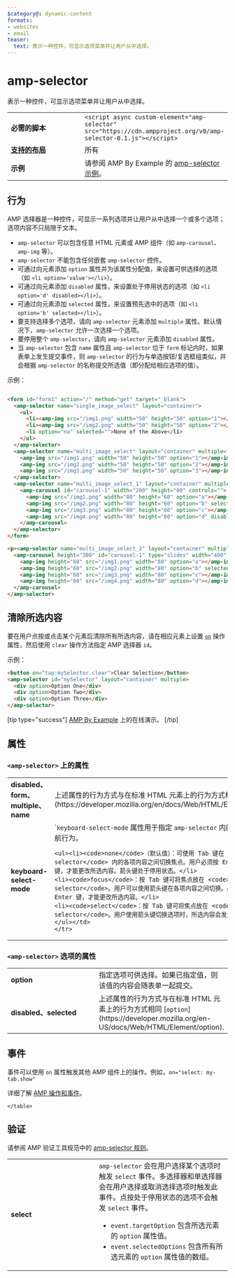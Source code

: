 ```yaml
---
$category@: dynamic-content
formats:
- websites
- email
teaser:
  text: 表示一种控件，可显示选项菜单并让用户从中选择。
---
```




<!---
       Copyright 2016 The AMP HTML Authors. All Rights Reserved.

       Licensed under the Apache License, Version 2.0 (the "License");
     you may not use this file except in compliance with the License.
     You may obtain a copy of the License at

     http://www.apache.org/licenses/LICENSE-2.0

     Unless required by applicable law or agreed to in writing, software
     distributed under the License is distributed on an "AS-IS" BASIS,
     WITHOUT WARRANTIES OR CONDITIONS OF ANY KIND, either express or implied.
     See the License for the specific language governing permissions and
     limitations under the License.
-->

# amp-selector

表示一种控件，可显示选项菜单并让用户从中选择。

<table>
  <tr>
    <td class="col-fourty" width="40%"><strong>必需的脚本</strong></td>
    <td><code>&lt;script async custom-element="amp-selector" src="https://cdn.ampproject.org/v0/amp-selector-0.1.js">&lt;/script></code></td>
  </tr>
  <tr>
    <td class="col-fourty"><strong><a href="https://www.ampproject.org/docs/guides/responsive/control_layout.html">支持的布局</a></strong></td>
    <td>所有</td>
  </tr>
  <tr>
    <td class="col-fourty"><strong>示例</strong></td>
    <td>请参阅 AMP By Example 的 <a href="https://ampbyexample.com/components/amp-selector/">amp-selector 示例</a>。</td>
  </tr>
</table>


## 行为

AMP 选择器是一种控件，可显示一系列选项并让用户从中选择一个或多个选项；选项内容不只局限于文本。

* `amp-selector` 可以包含任意 HTML 元素或 AMP 组件（如 `amp-carousel`、`amp-img` 等）。
* `amp-selector` 不能包含任何嵌套 `amp-selector` 控件。
* 可通过向元素添加 `option` 属性并为该属性分配值，来设置可供选择的选项（如 `<li option='value'></li>`）。
* 可通过向元素添加 `disabled` 属性，来设置处于停用状态的选项（如 `<li option='d' disabled></li>`）。
* 可通过向元素添加 `selected` 属性，来设置预先选中的选项（如 `<li option='b' selected></li>`）。
* 要支持选择多个选项，请向 `amp-selector` 元素添加 `multiple` 属性。默认情况下，`amp-selector` 允许一次选择一个选项。
* 要停用整个 `amp-selector`，请向 `amp-selector` 元素添加 `disabled` 属性。
* 当 `amp-selector` 包含 `name` 属性且 `amp-selector` 位于 `form` 标记内时，如果表单上发生提交事件，则 `amp-selector` 的行为与单选按钮/复选框组类似，并会根据 `amp-selector` 的名称提交所选值（即分配给相应选项的值）。

示例：

```html

<form id="form1" action="/" method="get" target="_blank">
  <amp-selector name="single_image_select" layout="container">
    <ul>
      <li><amp-img src="/img1.png" width="50" height="50" option="1"></amp-img></li>
      <li><amp-img src="/img2.png" width="50" height="50" option="2"></amp-img></li>
      <li option="na" selected="">None of the Above</li>
    </ul>
  </amp-selector>
  <amp-selector name="multi_image_select" layout="container" multiple="">
    <amp-img src="/img1.png" width="50" height="50" option="1"></amp-img>
    <amp-img src="/img2.png" width="50" height="50" option="2"></amp-img>
    <amp-img src="/img3.png" width="50" height="50" option="3"></amp-img>
  </amp-selector>
  <amp-selector name="multi_image_select_1" layout="container" multiple="">
    <amp-carousel id="carousel-1" width="200" height="60" controls="">
      <amp-img src="/img1.png" width="80" height="60" option="a"></amp-img>
      <amp-img src="/img2.png" width="80" height="60" option="b" selected=""></amp-img>
      <amp-img src="/img3.png" width="80" height="60" option="c"></amp-img>
      <amp-img src="/img4.png" width="80" height="60" option="d" disabled=""></amp-img>
    </amp-carousel>
  </amp-selector>
</form>

<p><amp-selector name="multi_image_select_2" layout="container" multiple="" form="form1">
  <amp-carousel height="300" id="carousel-1" type="slides" width="400" controls="">
    <amp-img height="60" src="/img1.png" width="80" option="a"></amp-img>
    <amp-img height="60" src="/img2.png" width="80" option="b" selected=""></amp-img>
    <amp-img height="60" src="/img3.png" width="80" option="c"></amp-img>
    <amp-img height="60" src="/img4.png" width="80" option="d"></amp-img>
  </amp-carousel>
</amp-selector>
```

## 清除所选内容

要在用户点按或点击某个元素后清除所有所选内容，请在相应元素上设置 [`on`](../../spec/amp-actions-and-events.md) 操作属性，然后使用 `clear` 操作方法指定 AMP 选择器 `id`。

示例：

```html
<button on="tap:mySelector.clear">Clear Selection</button>
<amp-selector id="mySelector" layout="container" multiple>
  <div option>Option One</div>
  <div option>Option Two</div>
  <div option>Option Three</div>
</amp-selector>
```

[tip type="success"]
[AMP By Example](https://ampbyexample.com/components/amp-selector/) 上的在线演示。
[/tip]

## 属性

### `<amp-selector>` 上的属性

<table>
  <tr>
    <td width="40%"><strong>disabled、form、multiple、name</strong></td>
    <td>上述属性的行为方式与在标准 HTML 元素上的行为方式相同 <code>select</code> [](https://developer.mozilla.org/en/docs/Web/HTML/Element/select).</td>
  </tr>
  <tr>
    <td width="40%"><strong>keyboard-select-mode</strong></td>
    <td>`<code>keyboard-select-mode</code> 属性用于指定 <code>amp-selector</code> 内的选项的键盘导航行为。

    <ul><li><code>none</code>（默认值）：可使用 Tab 键在 <code>amp-selector</code> 内的各项内容之间切换焦点。用户必须按 Enter 键或空格键，才能更改所选内容。箭头键处于停用状态。</li>
    <li><code>focus</code>：按 Tab 键可将焦点放在 <code>amp-selector</code>。用户可以使用箭头键在各项内容之间切换。必须按空格键或 Enter 键，才能更改所选内容。</li>
    <li><code>select</code>：按 Tab 键可将焦点放在 <code>amp-selector</code>。用户使用箭头键切换选项时，所选内容会发生变化。</li></ul></td>
    </tr>
  </table>

### `<amp-selector>` 选项的属性

<table>
  <tr>
    <td width="40%"><strong>option</strong></td>
    <td>指定选项可供选择。如果已指定值，则该值的内容会随表单一起提交。</td>
  </tr>
  <tr>
    <td width="40%"><strong>disabled、selected</strong></td>
    <td>上述属性的行为方式与在标准 HTML 元素上的行为方式相同 [<code>option</code>](https://developer.mozilla.org/en-US/docs/Web/HTML/Element/option).</td>
  </tr>
</table>

## 事件

事件可以使用 `on` 属性触发其他 AMP 组件上的操作。例如，`on="select: my-tab.show"`

详细了解 [AMP 操作和事件](../../spec/amp-actions-and-events.md)。

<table>
  <tr>
    <td width="40%"><strong>select</strong></td>
    <td><code>amp-selector</code> 会在用户选择某个选项时触发 <code>select</code> 事件。多选择器和单选择器会在用户选择或取消选择选项时触发此事件。点按处于停用状态的选项不会触发 <code>select</code> 事件。
      <ul>
        <li>
          <code>event.targetOption</code> 包含所选元素的 <code>option</code> 属性值。</li>
          <li>
            <code>event.selectedOptions</code> 包含所有所选元素的 <code>option</code> 属性值的数组。
          </li>
        </ul></td>
      </tr>

    </table>

## 验证

请参阅 AMP 验证工具规范中的 [amp-selector 规则](https://github.com/ampproject/amphtml/blob/master/extensions/amp-selector/validator-amp-selector.protoascii)。
